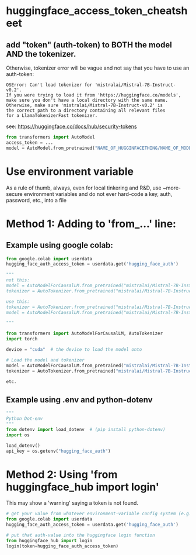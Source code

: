 # huggingface_access_token_cheatsheet

## add "token" (auth-token) to BOTH the model AND the tokenizer.
Otherwise, tokenizer error will be vague and not say that you have to use an auth-token:
```error message
OSError: Can't load tokenizer for 'mistralai/Mistral-7B-Instruct-v0.2'.
If you were trying to load it from 'https://huggingface.co/models',
make sure you don't have a local directory with the same name.
Otherwise, make sure 'mistralai/Mistral-7B-Instruct-v0.2' is
the correct path to a directory containing all relevant files
for a LlamaTokenizerFast tokenizer.
```

see: 
https://huggingface.co/docs/hub/security-tokens

```python
from transformers import AutoModel
access_token = ...
model = AutoModel.from_pretrained("NAME_OF_HUGGINFACETHING/NAME_OF_MODEL", token=access_token)
```

# Use environment variable
As a rule of thumb, always, even for local tinkering and R&D, use ~more-secure environment variables
and do not ever hard-code a key, auth, password, etc., into a file

# Method 1: Adding to 'from_...' line:
## Example using google colab:
```python
from google.colab import userdata
hugging_face_auth_access_token = userdata.get('hugging_face_auth')

"""
not this:
model = AutoModelForCausalLM.from_pretrained("mistralai/Mistral-7B-Instruct-v0.2")
tokenizer = AutoTokenizer.from_pretrained("mistralai/Mistral-7B-Instruct-v0.2")

use this:
tokenizer = AutoTokenizer.from_pretrained("mistralai/Mistral-7B-Instruct-v0.2", token=hugging_face_auth_access_token)
model = AutoModelForCausalLM.from_pretrained("mistralai/Mistral-7B-Instruct-v0.2", token=hugging_face_auth_access_token)

"""

from transformers import AutoModelForCausalLM, AutoTokenizer
import torch

device = "cuda"  # the device to load the model onto

# Load the model and tokenizer
model = AutoModelForCausalLM.from_pretrained("mistralai/Mistral-7B-Instruct-v0.2", token=hugging_face_auth_access_token)
tokenizer = AutoTokenizer.from_pretrained("mistralai/Mistral-7B-Instruct-v0.2", token=hugging_face_auth_access_token)

etc.
```
## Example using .env and python-dotenv
```python
"""
Python Dot-env
"""
from dotenv import load_dotenv  # (pip install python-dotenv)
import os

load_dotenv()
api_key = os.getenv("hugging_face_auth")

```

# Method 2: Using 'from huggingface_hub import login'
This may show a 'warning' saying a token is not found.
```python
# get your value from whatever environment-variable config system (e.g. python dot-env, or yaml, or toml)
from google.colab import userdata
hugging_face_auth_access_token = userdata.get('hugging_face_auth')

# put that auth-value into the huggingface login function
from huggingface_hub import login
login(token=hugging_face_auth_access_token)
```
